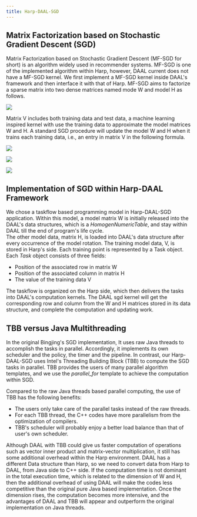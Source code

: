 ```yaml
---
title: Harp-DAAL-SGD
---
```


## Matrix Factorization based on Stochastic Gradient Descent (SGD)

Matrix Factorization based on Stochastic Gradient Descent (MF-SGD for short) is an algorithm widely used in recommender systems. MF-SGD is one of the implemented algorithm within Harp, however, DAAL current does not have 
a MF-SGD kernel. We first implement a MF-SGD kernel inside DAAL's framework and then interface it with that of Harp. MF-SGD aims to factorize a sparse matrix into two dense matrices named mode W and model H as follows. 

![](/img/harpdaal/vWH.png)

Matrix V includes both training data and test data, a machine learning inspired kernel with use the training data to approximate the model matrices W and H. A standard SGD procedure will update the model W and H
when it trains each training data, i.e., an entry in matrix V in the following formula. 

![](/img/harpdaal/error-compute.png)

![](/img/harpdaal/update-W.png)

![](/img/harpdaal/update-H.png)

## Implementation of SGD within Harp-DAAL Framework

We chose a taskflow based programming model in Harp-DAAL-SGD application. Within this model, a model matrix W is initially 
released into the DAAL's data structures, which is a *HomogenNumericTable*, and stay within DAAL till the end of program's life cycle.  
The other model data, matrix H, is loaded into DAAL's data structure after every occurrence of the model rotation. 
The training model data, V, is stored in Harp's side. 
Each training point is represented by a Task object. Each $Task$ object consists of three fields:

* Position of the associated row in matrix W
* Position of the associated column in matrix H
* The value of the training data V

The taskflow is organized on the Harp side, which then delivers the tasks into DAAL's computation kernels. The DAAL sgd kernel will get the corresponding row and column from the W and H matrices stored in its 
data structure, and complete the computation and updating work. 

## TBB versus Java Multithreading

In the original Bingjing's SGD implementation, It uses raw Java threads to accomplish the tasks in parallel. 
Accordingly, it implements its own scheduler and the policy, the timer and the pipeline. In contrast, our Harp-DAAL-SGD uses Intel's Threading Building Block
(TBB) to compute the SGD tasks in parallel. TBB provides the users of many parallel algorithm templates, and we use the *parallel_for* template to achieve the computation within SGD.  

Compared to the raw Java threads based parallel computing, the use of TBB has the following benefits:

* The users only take care of the parallel tasks instead of the raw threads.
* For each TBB thread, the C++ codes have more parallelism from the optimization of compilers.  
* TBB's scheduler will probably enjoy a better load balance than that of user's own scheduler. 

Although DAAL with TBB could give us faster computation of operations such as vector inner product and matrix-vector multiplication, it still has some additional overhead within the Harp environment. DAAL has a different
Data structure than Harp, so we need to convert data from Harp to DAAL, from Java side to C++ side. 
If the computation time is not dominant in the total execution time, which is related to the dimension of W and H, then the 
additional overhead of using DAAL will make the codes less competitive than the original pure Java based implementation. 
Once the dimension rises, the computation becomes more intensive, and the advantages of DAAL and TBB will
appear and outperform the original implementation on Java threads.   


